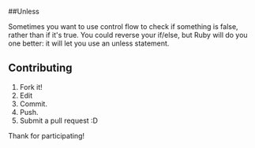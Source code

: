 ##Unless

Sometimes you want to use control flow to check if something is false, rather than if it's true. You could reverse your if/else, but Ruby will do you one better: it will let you use an unless statement.



## Contributing

1. Fork it!
2. Edit
3. Commit.
4. Push.
5. Submit a pull request :D

Thank for participating!